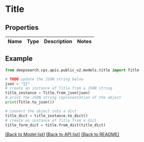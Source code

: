 # Title


## Properties

Name | Type | Description | Notes
------------ | ------------- | ------------- | -------------

## Example

```python
from deepsearch.cps.apis.public_v2.models.title import Title

# TODO update the JSON string below
json = "{}"
# create an instance of Title from a JSON string
title_instance = Title.from_json(json)
# print the JSON string representation of the object
print(Title.to_json())

# convert the object into a dict
title_dict = title_instance.to_dict()
# create an instance of Title from a dict
title_form_dict = title.from_dict(title_dict)
```
[[Back to Model list]](../README.md#documentation-for-models) [[Back to API list]](../README.md#documentation-for-api-endpoints) [[Back to README]](../README.md)


